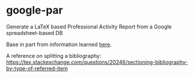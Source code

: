 # google-par
Generate a LaTeX based Professional Activity Report from a Google spreadsheet-based DB

Base in part from information learned [here]( https://www.twilio.com/blog/2017/02/an-easy-way-to-read-and-write-to-a-google-spreadsheet-in-python.html).

A reference on splitting a bibliography: https://tex.stackexchange.com/questions/20246/sectioning-bibliography-by-type-of-referred-item
